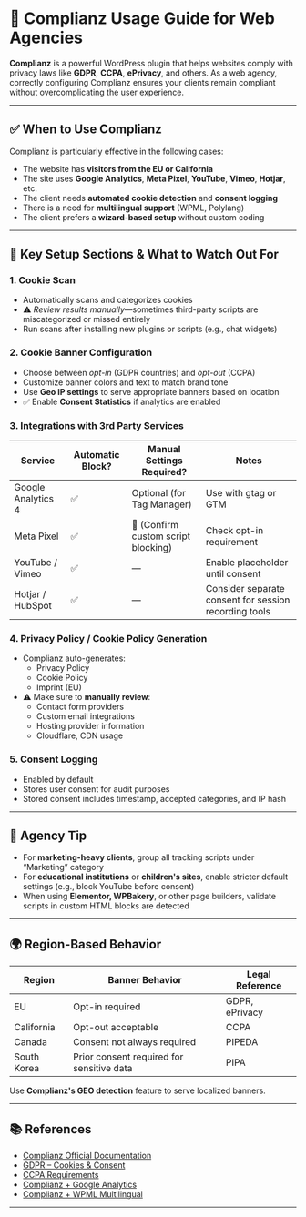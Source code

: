 # 📄 Complianz Usage Guide for Web Agencies

**Complianz** is a powerful WordPress plugin that helps websites comply with privacy laws like **GDPR**, **CCPA**, **ePrivacy**, and others. As a web agency, correctly configuring Complianz ensures your clients remain compliant without overcomplicating the user experience.

---

## ✅ When to Use Complianz

Complianz is particularly effective in the following cases:

- The website has **visitors from the EU or California**
- The site uses **Google Analytics**, **Meta Pixel**, **YouTube**, **Vimeo**, **Hotjar**, etc.
- The client needs **automated cookie detection** and **consent logging**
- There is a need for **multilingual support** (WPML, Polylang)
- The client prefers a **wizard-based setup** without custom coding

---

## 🔧 Key Setup Sections & What to Watch Out For

### 1. **Cookie Scan**
- Automatically scans and categorizes cookies
- ⚠️ *Review results manually*—sometimes third-party scripts are miscategorized or missed entirely
- Run scans after installing new plugins or scripts (e.g., chat widgets)

### 2. **Cookie Banner Configuration**
- Choose between *opt-in* (GDPR countries) and *opt-out* (CCPA)
- Customize banner colors and text to match brand tone
- Use **Geo IP settings** to serve appropriate banners based on location
- ✅ Enable **Consent Statistics** if analytics are enabled

### 3. **Integrations with 3rd Party Services**
| Service | Automatic Block? | Manual Settings Required? | Notes |
|--------|------------------|---------------------------|-------|
| Google Analytics 4 | ✅ | Optional (for Tag Manager) | Use with gtag or GTM |
| Meta Pixel | ✅ | 🔶 (Confirm custom script blocking) | Check opt-in requirement |
| YouTube / Vimeo | ✅ | — | Enable placeholder until consent |
| Hotjar / HubSpot | ✅ | — | Consider separate consent for session recording tools |

### 4. **Privacy Policy / Cookie Policy Generation**
- Complianz auto-generates:
  - Privacy Policy
  - Cookie Policy
  - Imprint (EU)
- ⚠️ Make sure to **manually review**:
  - Contact form providers
  - Custom email integrations
  - Hosting provider information
  - Cloudflare, CDN usage

### 5. **Consent Logging**
- Enabled by default
- Stores user consent for audit purposes
- Stored consent includes timestamp, accepted categories, and IP hash

---

## 🧠 Agency Tip

- For **marketing-heavy clients**, group all tracking scripts under “Marketing” category
- For **educational institutions** or **children's sites**, enable stricter default settings (e.g., block YouTube before consent)
- When using **Elementor, WPBakery**, or other page builders, validate scripts in custom HTML blocks are detected

---

## 🌍 Region-Based Behavior

| Region | Banner Behavior | Legal Reference |
|--------|------------------|-----------------|
| EU     | Opt-in required | GDPR, ePrivacy |
| California | Opt-out acceptable | CCPA |
| Canada | Consent not always required | PIPEDA |
| South Korea | Prior consent required for sensitive data | PIPA |

Use **Complianz's GEO detection** feature to serve localized banners.

---

## 📚 References

- [Complianz Official Documentation](https://complianz.io/docs/)
- [GDPR – Cookies & Consent](https://gdpr.eu/cookies/)
- [CCPA Requirements](https://oag.ca.gov/privacy/ccpa)
- [Complianz + Google Analytics](https://complianz.io/configuring-google-analytics/)
- [Complianz + WPML Multilingual](https://complianz.io/complianz-and-wpml/)

---

